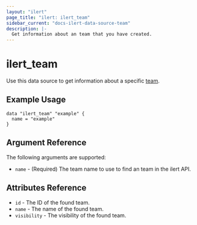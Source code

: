 ```yaml
---
layout: "ilert"
page_title: "ilert: ilert_team"
sidebar_current: "docs-ilert-data-source-team"
description: |-
  Get information about an team that you have created.
---
```


# ilert_team

Use this data source to get information about a specific [team][1].

## Example Usage

```hcl
data "ilert_team" "example" {
  name = "example"
}
```

## Argument Reference

The following arguments are supported:

- `name` - (Required) The team name to use to find an team in the ilert API.

## Attributes Reference

- `id` - The ID of the found team.
- `name` - The name of the found team.
- `visibility` - The visibility of the found team.

[1]: https://api.ilert.com/api-docs/#tag/Teams
